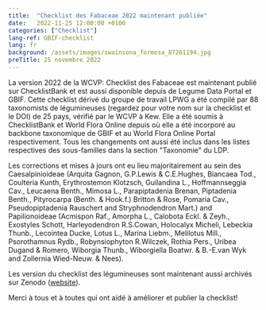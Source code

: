 ```yaml
---
title:  "Checklist des Fabaceae 2022 maintenant publiée"
date:   2022-11-25 12:00:00 +0100
categories: ["Checklist"]
lang-ref: GBIF-checklist
lang: fr
background: /assets/images/swainsona_formosa_87261194.jpg
preTitle: 25 novembre 2022
---
```


La version 2022 de la WCVP: Checklist des Fabaceae est maintenant publié sur ChecklistBank et est aussi disponible depuis de Legume Data Portal et GBIF. Cette checklist dérivé du groupe de travail LPWG a été compilé par 88 taxonomists de légumineuses (regardez pour votre nom sur la checklist et le DOI) de 25 pays, vérifié par le WCVP à Kew. Elle a été soumis à ChecklistBank et World Flora Online depuis où elle a été incorporé au backbone taxonomique de GBIF et au World Flora Online Portal respectivement. 
Tous les changements ont aussi été inclus dans les listes respectives des sous-familles dans la section "Taxonomie" du LDP.

Les corrections et mises à jours ont eu lieu majoritairement au sein des Caesalpinioideae (Arquita Gagnon, G.P.Lewis & C.E.Hughes, Biancaea Tod., Coulteria Kunth, Erythrostemon Klotzsch, Guilandina L., Hoffmannseggia Cav., Leucaena Benth., Mimosa L., Parapiptadenia Brenan, Piptadenia Benth., Pityrocarpa (Benth. & Hook.f.) Britton & Rose, Pomaria Cav., Pseudopiptadenia Rauschert and Stryphnodendron Mart.) and Papilionoideae (Acmispon Raf., Amorpha L., Calobota Eckl. & Zeyh., Exostyles Schott, Harleyodendron R.S.Cowan, Holocalyx Micheli, Lebeckia Thunb., Lecointea Ducke, Lotus L., Marina Liebm., Melilotus Mill., Psorothamnus Rydb., Robynsiophyton R.Wilczek, Rothia Pers., Uribea Dugand & Romero, Wiborgia Thunb., Wiborgiella Boatwr. & B.-E.van Wyk and Zollernia Wied-Neuw. & Nees).

Les version du checklist des légumineuses sont maintenant aussi archivés sur Zenodo ([website](https://doi.org/10.5281/zenodo.6451530)).

Merci à tous et à toutes qui ont aidé à améliorer et publier la checklist!
